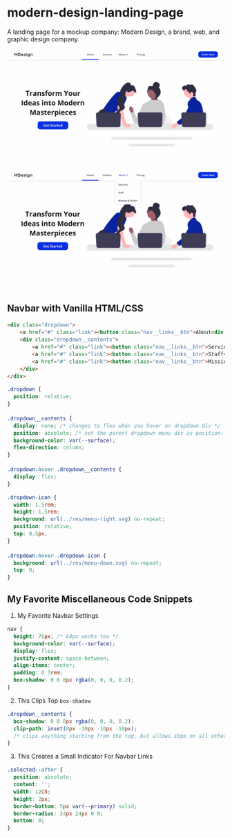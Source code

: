 # modern-design-landing-page
A landing page for a mockup company: Modern Design, a brand, web, and graphic design company.

<img src="./requirements/website-screenshot.png" alt="The Website Screenshot">
<img src="./requirements/website-screenshot-active.png" alt="The Website in Active State">

## Navbar with Vanilla HTML/CSS

```HTML
<div class="dropdown">
    <a href="#" class="link"><button class="nav__links__btn">About<div class="dropdown-icon"></div></button></a>
    <div class="dropdown__contents">
        <a href="#" class="link"><button class="nav__links__btn">Services</button></a>
        <a href="#" class="link"><button class="nav__links__btn">Staff</button></a>
        <a href="#" class="link"><button class="nav__links__btn">Mission &amp; Vision</button></a>
    </div>
</div>
```

```CSS
.dropdown {
  position: relative;
}

.dropdown__contents {
  display: none; /* changes to flex when you hover on dropdown div */
  position: absolute; /* set the parent dropdown menu div as position: relative; */
  background-color: var(--surface);
  flex-direction: column;
}

.dropdown:hover .dropdown__contents {
  display: flex;
}
```

```CSS
.dropdown-icon {
  width: 1.5rem;
  height: 1.5rem;
  background: url(../res/menu-right.svg) no-repeat;
  position: relative;
  top: 0.5px;
}

.dropdown:hover .dropdown-icon {
  background: url(../res/menu-down.svg) no-repeat;
  top: 0;
}
```

## My Favorite Miscellaneous Code Snippets

1. My Favorite Navbar Settings

```CSS
nav {
  height: 76px; /* 64px works too */
  background-color: var(--surface);
  display: flex;
  justify-content: space-between;
  align-items: center;
  padding: 0 3rem;
  box-shadow: 0 0 8px rgba(0, 0, 0, 0.2);
}
```

2. This Clips Top `box-shadow`

```CSS
.dropdown__contents {
  box-shadow: 0 0 8px rgba(0, 0, 0, 0.2);
  clip-path: inset(0px -10px -10px -10px);
  /* clips anything starting from the top, but allows 10px on all other sides */
}
```

3. This Creates a Small Indicator For Navbar Links

```CSS
.selected::after {
  position: absolute;
  content: '';
  width: 12ch;
  height: 2px;
  border-bottom: 5px var(--primary) solid;
  border-radius: 24px 24px 0 0;
  bottom: 0;
}
```
